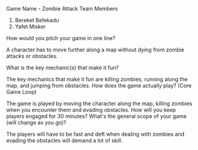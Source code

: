 Game Name - Zombie Attack
Team Members 
1. Bereket Befekadu
2. Yafet Misker

How would you pitch your game in one line?

A character has to move further along a map without dying from zombie attacks or obstacles.

What is the key mechanic(s) that make it fun?

The key mechanics that make it fun are killing zombies, running along the map, and jumping from obstacles.
How does the game actually play? (Core Game Loop)

The game is played by moving the character along the map, killing zombies when you encounter them and evading obstacles. 
How will you keep players engaged for 30 minutes? What's the general scope of your game (will change as you go)?

The players will have to be fast and deft when dealing with zombies and evading the obstacles will demand a lot of skill.
